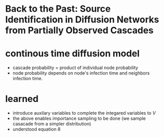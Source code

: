 # Back to the Past: Source Identification in Diffusion Networks from Partially Observed Cascades

# continous time diffusion model

- cascade probability = product of individual node probability
- node probability depends on node's infection time and neighbors infection time.

# learned

- introduce auxilary variables to complete the integared variables to $`V`$
- the above enables importance sampling to be done (we sample casacade from a simpler distribution)
- understood equation 8



